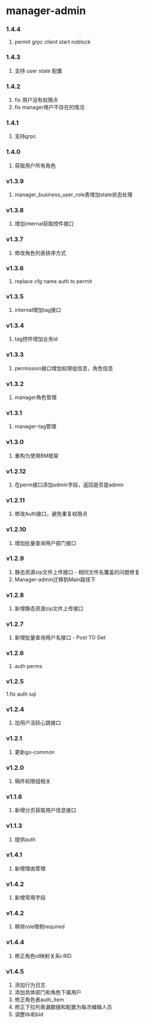 
# manager-admin

### 1.4.4
1. permit grpc client start noblock

### 1.4.3
1. 支持 user state 配置

### 1.4.2
1. fix 用户没有权限点
2. fix manager用户不存在的情况

### 1.4.1
1. 支持grpc

### 1.4.0
1. 获取用户所有角色

### v1.3.9
1. manager_business_user_role表增加state状态处理

### v1.3.8
1. 增加internal获取控件接口

### v1.3.7
1. 修改角色列表排序方式

### v1.3.6
1. replace cfg name auth to permit

### v1.3.5
1. internal增加tag接口

### v1.3.4
1. tag控件增加业务id

### v1.3.3
1. permission接口增加权限组信息，角色信息

### v1.3.2
1. manager角色管理

### v1.3.1
1. manager-tag管理

### v1.3.0
1. 重构为使用BM框架

### v1.2.12
1. 在perm接口添加admin字段，返回是否是admin

### v1.2.11
1. 修改Auth接口，避免重复权限点

### v1.2.10
1. 增加批量查询用户部门接口

### v1.2.9
1. 静态资源zip文件上传接口 - 相同文件名覆盖的问题修复
2. Manager-admin迁移到Main路径下

### v1.2.8
1. 新增静态资源zip文件上传接口

### v1.2.7
1. 新增批量查询用户名接口 - Post TO Get

### v1.2.6
1. auth perms

### v1.2.5
1.fix auth sql

### v1.2.4
1. 加用户活跃心跳接口

### v1.2.1
1. 更新go-common

### v1.2.0
1. 稿件权限组相关

### v1.1.6
1. 新增分页获取用户信息接口

### v1.1.3
1. 提供auth

### v1.4.1
1. 新增理由管理

### v1.4.2
1. 新增常用字段

### v1.4.2
1. 移除role限制required

### v1.4.4
1. 修正角色id映射关系r.RID

### v1.4.5 
1. 添加行为日志
2. 添加具体部门和角色下属用户
3. 修正角色表auth_item
4. 修正下拉列表漏数据和配置为每次编辑人员
5. 调整lib和bid
